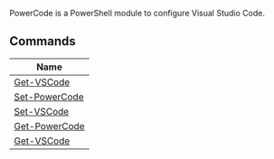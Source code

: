 PowerCode is a PowerShell module to configure Visual Studio Code.

## Commands


|Name                                  |
|--------------------------------------|
|[Get-VSCode](docs/Get-VSCode.md)      |
|[Set-PowerCode](docs/Set-PowerCode.md)|
|[Set-VSCode](docs/Set-VSCode.md)      |
|[Get-PowerCode](docs/Get-PowerCode.md)|
|[Get-VSCode](docs/Get-VSCode.md)      |


